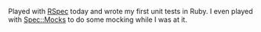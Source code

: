 Played with [RSpec](http://rspec.info/) today and wrote my first unit tests
in Ruby.  I even played with
[Spec::Mocks](http://rspec.info/documentation/mocks/) to do some mocking
while I was at it.
